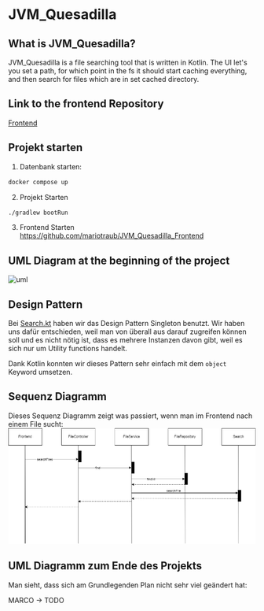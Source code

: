 # JVM_Quesadilla

## What is JVM_Quesadilla?
JVM_Quesadilla is a file searching tool that is  written in Kotlin. The UI let's you set a path, for which point in the fs it should start caching everything, and then search for files which are in set cached directory.

## Link to the frontend Repository

[Frontend](https://github.com/mariotraub/JVM_Quesadilla_Frontend)

## Projekt starten
1. Datenbank starten: 
```bash
docker compose up
```
2. Projekt Starten
```bash
./gradlew bootRun
```
3. Frontend Starten
https://github.com/mariotraub/JVM_Quesadilla_Frontend

## UML Diagram at the beginning of the project

![uml](uml/firstUML.jpg)

## Design Pattern
Bei [Search.kt](src/main/kotlin/jvm/quesadilla/search/Search.kt) haben wir das Design Pattern Singleton benutzt.
Wir haben uns dafür entschieden,
weil man von überall aus darauf zugreifen können soll und es nicht nötig ist,
dass es mehrere Instanzen davon gibt,
weil es sich nur um Utility functions handelt.

Dank Kotlin konnten wir dieses Pattern sehr einfach mit dem `object` Keyword umsetzen.

## Sequenz Diagramm
Dieses Sequenz Diagramm zeigt was passiert, wenn man im Frontend nach einem File sucht:
![sequence_uml](uml/sequence.png)

## UML Diagramm zum Ende des Projekts
Man sieht, dass sich am Grundlegenden Plan nicht sehr viel geändert hat:

MARCO -> TODO
